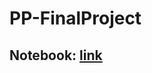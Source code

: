 # PP-FinalProject
## Notebook: [link](https://colab.research.google.com/drive/1lDzOAH0jQymD3BfT-YjCQHOfHB_SXNPf)
